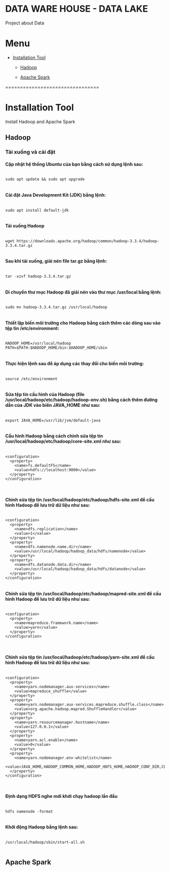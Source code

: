 # DATA WARE HOUSE - DATA LAKE #

Project about Data

# Menu

* [Installation Tool](#markdown-header--nstallation-tool)
    
    * [Hadoop](#markdown-header-hadoop)

    * [Apache Spark](#markdown-header-apache-spark)

================================
# Installation Tool

Install Hadoop and Apache Spark

## Hadoop

### Tải xuống và cài đặt
#### Cập nhật hệ thống Ubuntu của bạn bằng cách sử dụng lệnh sau:

<div class="code-block">
  <pre><code id="code">
sudo apt update && sudo apt upgrade 
  </code></pre>
</div>

#### Cài đặt Java Development Kit (JDK) bằng lệnh:

<div class="code-block">
  <pre><code id="code">
sudo apt install default-jdk
  </code></pre>
</div>

#### Tải xuống Hadoop

<div class="code-block">
  <pre><code id="code">
wget https://downloads.apache.org/hadoop/common/hadoop-3.3.4/hadoop-3.3.4.tar.gz
  </code></pre>
</div>

#### Sau khi tải xuống, giải nén file tar.gz bằng lệnh:

<div class="code-block">
  <pre><code id="code">
tar -xzvf hadoop-3.3.4.tar.gz
  </code></pre>
</div>


#### Di chuyển thư mục Hadoop đã giải nén vào thư mục /usr/local bằng lệnh:

<div class="code-block">
  <pre><code id="code">
sudo mv hadoop-3.3.4.tar.gz /usr/local/hadoop
  </code></pre>
</div>

#### Thiết lập biến môi trường cho Hadoop bằng cách thêm các dòng sau vào tệp tin /etc/environment:

<div class="code-block">
  <pre><code id="code">
HADOOP_HOME=/usr/local/hadoop
PATH=$PATH:$HADOOP_HOME/bin:$HADOOP_HOME/sbin
  </code></pre>
</div>

#### Thực hiện lệnh sau để áp dụng các thay đổi cho biến môi trường:

<div class="code-block">
  <pre><code id="code">
source /etc/environment
  </code></pre>
</div>

#### Sửa tệp tin cấu hình của Hadoop (file /usr/local/hadoop/etc/hadoop/hadoop-env.sh) bằng cách thêm đường dẫn của JDK vào biến JAVA_HOME như sau:

<div class="code-block">
  <pre><code id="code">
export JAVA_HOME=/usr/lib/jvm/default-java
  </code></pre>
</div>


#### Cấu hình Hadoop bằng cách chỉnh sửa tệp tin /usr/local/hadoop/etc/hadoop/core-site.xml như sau:
<div class="code-block">
  <pre><code id="code">
&lt;configuration&gt;
  &lt;property&gt;
    &lt;name&gt;fs.defaultFS&lt;/name&gt;
    &lt;value&gt;hdfs://localhost:9000&lt;/value&gt;
  &lt;/property&gt;
&lt;/configuration&gt;
  </code>
  </pre>
</div>

#### Chỉnh sửa tệp tin /usr/local/hadoop/etc/hadoop/hdfs-site.xml để cấu hình Hadoop để lưu trữ dữ liệu như sau:
<div class="code-block">
  <pre><code id="code">
&lt;configuration&gt;
  &lt;property&gt;
    &lt;name&gt;dfs.replication&lt;/name&gt;
    &lt;value&gt;1&lt;/value&gt;
  &lt;/property&gt;
  &lt;property&gt;
    &lt;name&gt;dfs.namenode.name.dir&lt;/name&gt;
    &lt;value&gt;/usr/local/hadoop/hadoop_data/hdfs/namenode&lt;/value&gt;
  &lt;/property&gt;
  &lt;property&gt;
    &lt;name&gt;dfs.datanode.data.dir&lt;/name&gt;
    &lt;value&gt;/usr/local/hadoop/hadoop_data/hdfs/datanode&lt;/value&gt;
  &lt;/property&gt;
&lt;/configuration&gt;
  </code></pre>
</div>

#### Chỉnh sửa tệp tin /usr/local/hadoop/etc/hadoop/mapred-site.xml để cấu hình Hadoop để lưu trữ dữ liệu như sau:
<div class="code-block">
  <pre><code id="code">
&lt;configuration&gt;
  &lt;property&gt;
    &lt;name>mapreduce.framework.name&lt;/name&gt;
    &lt;value&gt;yarn&lt;/value&gt; 
  &lt;/property&gt;
&lt;/configuration&gt;
  </code>
  </pre>
</div>

#### Chỉnh sửa tệp tin /usr/local/hadoop/etc/hadoop/yarn-site.xml để cấu hình Hadoop để lưu trữ dữ liệu như sau:
<div class="code-block">
  <pre><code id="code">
&lt;configuration&gt;
  &lt;property&gt;
    &lt;name&gt;yarn.nodemanager.aux-services&lt;/name&gt;
    &lt;value&gt;mapreduce_shuffle&lt;/value&gt;
  &lt;/property&gt;
  &lt;property&gt;
    &lt;name&gt;yarn.nodemanager.aux-services.mapreduce.shuffle.class&lt;/name&gt;
    &lt;value&gt;org.apache.hadoop.mapred.ShuffleHandler&lt;/value&gt;
  &lt;/property&gt;
  &lt;property&gt;
    &lt;name&gt;yarn.resourcemanager.hostname&lt;/name&gt;
    &lt;value&gt;127.0.0.1&lt;/value&gt;
  &lt;/property&gt;
  &lt;property&gt;
    &lt;name&gt;yarn.acl.enable&lt;/name&gt;
    &lt;value&gt;0&lt;/value&gt;
  &lt;/property&gt;
  &lt;property&gt;
    &lt;name&gt;yarn.nodemanager.env-whitelist&lt;/name&gt;&nbsp;&nbsp;&nbsp;
  &lt;value&gt;JAVA_HOME,HADOOP_COMMON_HOME,HADOOP_HDFS_HOME,HADOOP_CONF_DIR,CLASSPATH_PERPEND_DISTCACHE,HADOOP_YARN_HOME,HADOOP_MAPRED_HOME&lt;/value&gt;
  &lt;/property&gt;
&lt;/configuration&gt;
  </code>
  </pre>
</div>

#### Định dạng HDFS nghe mới khởi chạy hadoop lần đầu

<div class="code-block">
  <pre><code id="code">
hdfs namenode -format
  </code></pre>
</div>

#### Khởi động Hadoop bằng lệnh sau:

<div class="code-block">
  <pre><code id="code">
/usr/local/hadoop/sbin/start-all.sh
  </code></pre>
</div>

## Apache Spark

<!-- Markdown link & img dfn's -->
<script>
  
</script>
